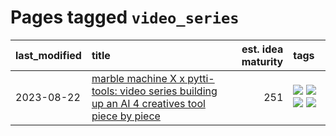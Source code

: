 # Pages tagged `video_series`

|last_modified|title|est. idea maturity|tags
|:---|:---|---:|:---|
|2023-08-22|[marble machine X x pytti-tools: video series building up an AI 4 creatives tool piece by piece](../marble_machine_x_pytti-tools.md)|251|[![](https://img.shields.io/badge/tag-curriculum-b7fb0)](../tags/curriculum.md) [![](https://img.shields.io/badge/tag-public_good-a68128)](../tags/public_good.md) [![](https://img.shields.io/badge/tag-publication-c6963e)](../tags/publication.md) [![](https://img.shields.io/badge/tag-video_series-296bb1)](../tags/video_series.md)|